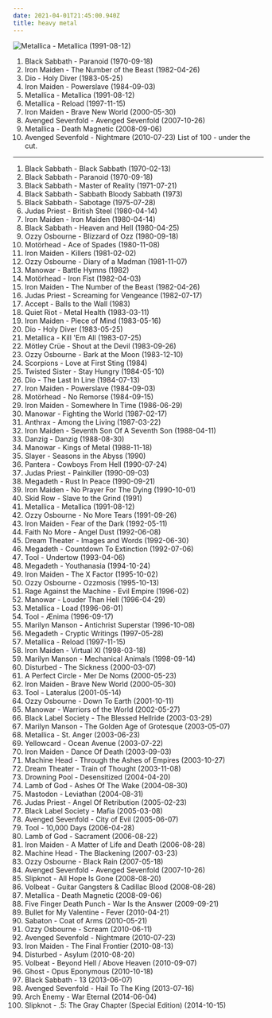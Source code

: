 ```yaml
---
date: 2021-04-01T21:45:00.940Z
title: heavy metal
---
```

![Metallica - Metallica (1991-08-12)](http://coverartarchive.org/release/6e729716-c0eb-3f50-a740-96ac173be50d/15178306391-500.jpg "Metallica - Metallica (1991-08-12)")
1. <span title="#heavy_metal">Black Sabbath - Paranoid (1970-09-18)</span>
2. <span title="#heavy_metal">Iron Maiden - The Number of the Beast (1982-04-26)</span>
3. <span title="#heavy_metal">Dio - Holy Diver (1983-05-25)</span>
4. <span title="#heavy_metal">Iron Maiden - Powerslave (1984-09-03)</span>
5. <span title="#heavy_metal #metal">Metallica - Metallica (1991-08-12)</span>
6. <span title="#hard_rock #heavy_metal #metal">Metallica - Reload (1997-11-15)</span>
7. <span title="#heavy_metal">Iron Maiden - Brave New World (2000-05-30)</span>
8. <span title="#hard_rock">Avenged Sevenfold - Avenged Sevenfold (2007-10-26)</span>
9. <span title="#thrash_metal">Metallica - Death Magnetic (2008-09-06)</span>
10. <span title="#hard_rock #2010 #heavy_metal">Avenged Sevenfold - Nightmare (2010-07-23)</span>
List of 100 - under the cut.
<!-- more -->
-----
1. <span title="#heavy_metal">Black Sabbath - Black Sabbath (1970-02-13)</span>
2. <span title="#heavy_metal">Black Sabbath - Paranoid (1970-09-18)</span>
3. <span title="#heavy_metal">Black Sabbath - Master of Reality (1971-07-21)</span>
4. <span title="#heavy_metal">Black Sabbath - Sabbath Bloody Sabbath (1973)</span>
5. <span title="#heavy_metal">Black Sabbath - Sabotage (1975-07-28)</span>
6. <span title="#heavy_metal">Judas Priest - British Steel (1980-04-14)</span>
7. <span title="#heavy_metal">Iron Maiden - Iron Maiden (1980-04-14)</span>
8. <span title="#heavy_metal">Black Sabbath - Heaven and Hell (1980-04-25)</span>
9. <span title="#heavy_metal">Ozzy Osbourne - Blizzard of Ozz (1980-09-18)</span>
10. <span title="#heavy_metal #hard_rock">Motörhead - Ace of Spades (1980-11-08)</span>
11. <span title="#heavy_metal">Iron Maiden - Killers (1981-02-02)</span>
12. <span title="#heavy_metal">Ozzy Osbourne - Diary of a Madman (1981-11-07)</span>
13. <span title="#heavy_metal">Manowar - Battle Hymns (1982)</span>
14. <span title="#heavy_metal">Motörhead - Iron Fist (1982-04-03)</span>
15. <span title="#heavy_metal">Iron Maiden - The Number of the Beast (1982-04-26)</span>
16. <span title="#heavy_metal">Judas Priest - Screaming for Vengeance (1982-07-17)</span>
17. <span title="#heavy_metal">Accept - Balls to the Wall (1983)</span>
18. <span title="#heavy_metal">Quiet Riot - Metal Health (1983-03-11)</span>
19. <span title="#heavy_metal">Iron Maiden - Piece of Mind (1983-05-16)</span>
20. <span title="#heavy_metal">Dio - Holy Diver (1983-05-25)</span>
21. <span title="#thrash_metal">Metallica - Kill 'Em All (1983-07-25)</span>
22. <span title="#hard_rock #glam_metal #heavy_metal">Mötley Crüe - Shout at the Devil (1983-09-26)</span>
23. <span title="#heavy_metal">Ozzy Osbourne - Bark at the Moon (1983-12-10)</span>
24. <span title="#hard_rock">Scorpions - Love at First Sting (1984)</span>
25. <span title="#heavy_metal #hard_rock">Twisted Sister - Stay Hungry (1984-05-10)</span>
26. <span title="#heavy_metal">Dio - The Last In Line (1984-07-13)</span>
27. <span title="#heavy_metal">Iron Maiden - Powerslave (1984-09-03)</span>
28. <span title="#heavy_metal">Motörhead - No Remorse (1984-09-15)</span>
29. <span title="#heavy_metal">Iron Maiden - Somewhere In Time (1986-06-29)</span>
30. <span title="#heavy_metal">Manowar - Fighting the World (1987-02-17)</span>
31. <span title="#thrash_metal">Anthrax - Among the Living (1987-03-22)</span>
32. <span title="#heavy_metal">Iron Maiden - Seventh Son Of A Seventh Son (1988-04-11)</span>
33. <span title="#heavy_metal #hard_rock">Danzig - Danzig (1988-08-30)</span>
34. <span title="#heavy_metal">Manowar - Kings of Metal (1988-11-18)</span>
35. <span title="#thrash_metal">Slayer - Seasons in the Abyss (1990)</span>
36. <span title="#thrash_metal #groove_metal">Pantera - Cowboys From Hell (1990-07-24)</span>
37. <span title="#heavy_metal">Judas Priest - Painkiller (1990-09-03)</span>
38. <span title="#thrash_metal">Megadeth - Rust In Peace (1990-09-21)</span>
39. <span title="#heavy_metal">Iron Maiden - No Prayer For The Dying (1990-10-01)</span>
40. <span title="#heavy_metal #hard_rock">Skid Row - Slave to the Grind (1991)</span>
41. <span title="#heavy_metal #metal">Metallica - Metallica (1991-08-12)</span>
42. <span title="#heavy_metal">Ozzy Osbourne - No More Tears (1991-09-26)</span>
43. <span title="#heavy_metal">Iron Maiden - Fear of the Dark (1992-05-11)</span>
44. <span title="#alternative_rock #rock #alternative_metal #1992 #alternative">Faith No More - Angel Dust (1992-06-08)</span>
45. <span title="#progressive_metal">Dream Theater - Images and Words (1992-06-30)</span>
46. <span title="#thrash_metal #heavy_metal">Megadeth - Countdown To Extinction (1992-07-06)</span>
47. <span title="#progressive_metal #alternative_metal">Tool - Undertow (1993-04-06)</span>
48. <span title="#heavy_metal #thrash_metal">Megadeth - Youthanasia (1994-10-24)</span>
49. <span title="#heavy_metal">Iron Maiden - The X Factor (1995-10-02)</span>
50. <span title="#heavy_metal">Ozzy Osbourne - Ozzmosis (1995-10-13)</span>
51. <span title="#rock #alternative #90_s #1996 #alternative_rock #hard_rock">Rage Against the Machine - Evil Empire (1996-02)</span>
52. <span title="#heavy_metal">Manowar - Louder Than Hell (1996-04-29)</span>
53. <span title="#hard_rock #heavy_metal">Metallica - Load (1996-06-01)</span>
54. <span title="#progressive_metal #progressive_rock #metal">Tool - Ænima (1996-09-17)</span>
55. <span title="#industrial_metal #industrial #metal">Marilyn Manson - Antichrist Superstar (1996-10-08)</span>
56. <span title="#heavy_metal #thrash_metal">Megadeth - Cryptic Writings (1997-05-28)</span>
57. <span title="#hard_rock #heavy_metal #metal">Metallica - Reload (1997-11-15)</span>
58. <span title="#heavy_metal">Iron Maiden - Virtual XI (1998-03-18)</span>
59. <span title="#industrial_rock #industrial_metal #industrial #glam_rock #metal">Marilyn Manson - Mechanical Animals (1998-09-14)</span>
60. <span title="#metal #nu_metal #alternative_metal #disturbed">Disturbed - The Sickness (2000-03-07)</span>
61. <span title="#alternative_rock #rock #progressive_rock">A Perfect Circle - Mer De Noms (2000-05-23)</span>
62. <span title="#heavy_metal">Iron Maiden - Brave New World (2000-05-30)</span>
63. <span title="#progressive_metal #progressive_rock">Tool - Lateralus (2001-05-14)</span>
64. <span title="#heavy_metal">Ozzy Osbourne - Down To Earth (2001-10-11)</span>
65. <span title="#heavy_metal">Manowar - Warriors of the World (2002-05-27)</span>
66. <span title="#heavy_metal">Black Label Society - The Blessed Hellride (2003-03-29)</span>
67. <span title="#industrial_metal #industrial">Marilyn Manson - The Golden Age of Grotesque (2003-05-07)</span>
68. <span title="#heavy_metal #metal #thrash_metal">Metallica - St. Anger (2003-06-23)</span>
69. <span title="#rock #pop_punk #yellowcard #punk">Yellowcard - Ocean Avenue (2003-07-22)</span>
70. <span title="#heavy_metal">Iron Maiden - Dance Of Death (2003-09-03)</span>
71. <span title="#thrash_metal #groove_metal">Machine Head - Through the Ashes of Empires (2003-10-27)</span>
72. <span title="#progressive_metal">Dream Theater - Train of Thought (2003-11-08)</span>
73. <span title="#metal #alternative_metal #heavy_metal #hard_rock #nu_metal">Drowning Pool - Desensitized (2004-04-20)</span>
74. <span title="#metalcore #groove_metal #metal #thrash_metal #2004 #death_metal">Lamb of God - Ashes Of The Wake (2004-08-30)</span>
75. <span title="#whalecore #progressive_metal #sludge_metal">Mastodon - Leviathan (2004-08-31)</span>
76. <span title="#heavy_metal">Judas Priest - Angel Of Retribution (2005-02-23)</span>
77. <span title="#heavy_metal">Black Label Society - Mafia (2005-03-08)</span>
78. <span title="#metal #hard_rock">Avenged Sevenfold - City of Evil (2005-06-07)</span>
79. <span title="#progressive_metal #progressive_rock">Tool - 10,000 Days (2006-04-28)</span>
80. <span title="#metalcore #groove_metal #thrash_metal #metal #death_metal">Lamb of God - Sacrament (2006-08-22)</span>
81. <span title="#heavy_metal">Iron Maiden - A Matter of Life and Death (2006-08-28)</span>
82. <span title="#thrash_metal #groove_metal">Machine Head - The Blackening (2007-03-23)</span>
83. <span title="#heavy_metal">Ozzy Osbourne - Black Rain (2007-05-18)</span>
84. <span title="#hard_rock">Avenged Sevenfold - Avenged Sevenfold (2007-10-26)</span>
85. <span title="#metal #alternative_metal #nu_metal">Slipknot - All Hope Is Gone (2008-08-20)</span>
86. <span title="#heavy_metal #rockabilly">Volbeat - Guitar Gangsters & Cadillac Blood (2008-08-28)</span>
87. <span title="#thrash_metal">Metallica - Death Magnetic (2008-09-06)</span>
88. <span title="#groove_metal #alternative_metal #2009">Five Finger Death Punch - War Is the Answer (2009-09-21)</span>
89. <span title="#2010 #metalcore #heavy_metal">Bullet for My Valentine - Fever (2010-04-21)</span>
90. <span title="#power_metal">Sabaton - Coat of Arms (2010-05-21)</span>
91. <span title="#heavy_metal">Ozzy Osbourne - Scream (2010-06-11)</span>
92. <span title="#hard_rock #2010 #heavy_metal">Avenged Sevenfold - Nightmare (2010-07-23)</span>
93. <span title="#heavy_metal">Iron Maiden - The Final Frontier (2010-08-13)</span>
94. <span title="#alternative_metal">Disturbed - Asylum (2010-08-20)</span>
95. <span title="#heavy_metal">Volbeat - Beyond Hell / Above Heaven (2010-09-07)</span>
96. <span title="#heavy_metal #2010">Ghost - Opus Eponymous (2010-10-18)</span>
97. <span title="#heavy_metal">Black Sabbath - 13 (2013-06-07)</span>
98. <span title="#heavy_metal #2013">Avenged Sevenfold - Hail To The King (2013-07-16)</span>
99. <span title="#melodic_death_metal #2014">Arch Enemy - War Eternal (2014-06-04)</span>
100. <span title="#heavy_metal #alternative_metal #nu_metal">Slipknot - .5: The Gray Chapter (Special Edition) (2014-10-15)</span>
